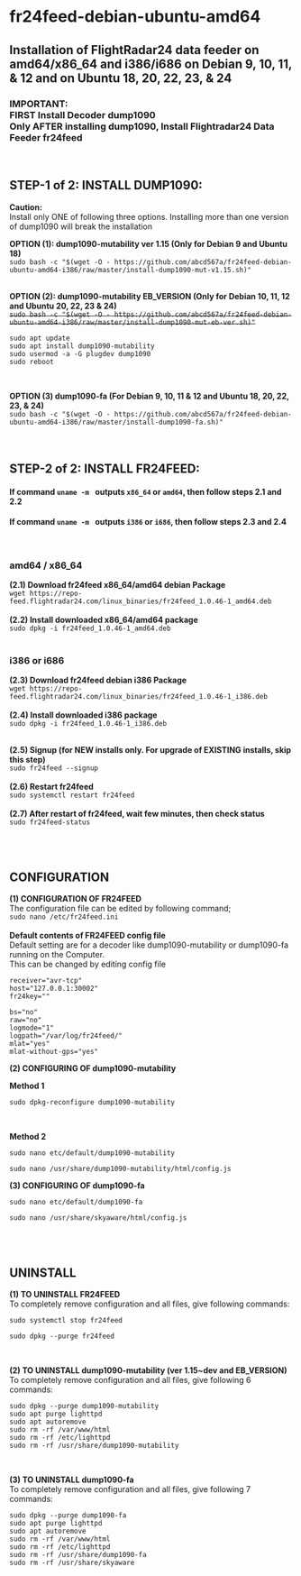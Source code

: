 # fr24feed-debian-ubuntu-amd64
## Installation of FlightRadar24 data feeder on amd64/x86_64 and i386/i686 on Debian 9, 10, 11, & 12 and on Ubuntu 18, 20, 22, 23, & 24 </br> 
### IMPORTANT: </br> FIRST Install Decoder dump1090 </br> Only AFTER installing dump1090, Install Flightradar24 Data Feeder fr24feed

</br>



## STEP-1 of 2: INSTALL DUMP1090:
**Caution:** </br>
Install only ONE of following three options. Installing more than one version of dump1090 will break the installation </br>

 **OPTION (1): dump1090-mutability ver 1.15 (Only for Debian 9 and Ubuntu 18)** </br>
`sudo bash -c "$(wget -O - https://github.com/abcd567a/fr24feed-debian-ubuntu-amd64-i386/raw/master/install-dump1090-mut-v1.15.sh)"` </br></br>

 **OPTION (2): dump1090-mutability EB_VERSION (Only for Debian 10, 11, 12 and Ubuntu 20, 22, 23 & 24)** </br>
<S>`sudo bash -c "$(wget -O - https://github.com/abcd567a/fr24feed-debian-ubuntu-amd64-i386/raw/master/install-dump1090-mut-eb-ver.sh)"`</S>  </br>
```
sudo apt update  
sudo apt install dump1090-mutability
sudo usermod -a -G plugdev dump1090
sudo reboot

```
</br>

 **OPTION (3) dump1090-fa (For Debian 9, 10, 11 & 12 and Ubuntu 18, 20, 22, 23, & 24)** </br>
`sudo bash -c "$(wget -O - https://github.com/abcd567a/fr24feed-debian-ubuntu-amd64-i386/raw/master/install-dump1090-fa.sh)"` </br></br>
</br>


## STEP-2 of 2: INSTALL FR24FEED:
#### If command `uname -m ` outputs `x86_64` or `amd64`, then follow steps **2.1** and **2.2** </br>
#### If command `uname -m ` outputs `i386` or `i686`, then follow steps **2.3** and **2.4** </br>
</br>

### amd64 / x86_64
**(2.1) Download fr24feed x86_64/amd64 debian Package** </br>
`wget https://repo-feed.flightradar24.com/linux_binaries/fr24feed_1.0.46-1_amd64.deb`
</br></br>
**(2.2) Install downloaded x86_64/amd64 package** </br>
`sudo dpkg -i fr24feed_1.0.46-1_amd64.deb  `
</br></br>
### i386 or i686
**(2.3) Download fr24feed debian i386 Package** </br>
`wget https://repo-feed.flightradar24.com/linux_binaries/fr24feed_1.0.46-1_i386.deb `
</br></br>
**(2.4) Install downloaded  i386 package** </br>
`sudo dpkg -i fr24feed_1.0.46-1_i386.deb `
</br></br>


**(2.5) Signup (for NEW installs only. For upgrade of EXISTING installs, skip this step)** </br>
`sudo fr24feed --signup   `
</br></br>
**(2.6) Restart fr24feed** </br>
`sudo systemctl restart fr24feed   `
</br></br>
**(2.7) After restart of fr24feed, wait few minutes, then check status** </br>
`sudo fr24feed-status   `

</br></br>
## CONFIGURATION

**(1) CONFIGURATION OF FR24FEED** </br>
The configuration file can be edited by following command; </br>
`sudo nano /etc/fr24feed.ini` </br></br>
**Default contents of FR24FEED config file**</br>
Default setting are for a decoder like dump1090-mutability or dump1090-fa running on the Computer. </br>
This can be changed by editing config file</br>

```
receiver="avr-tcp"
host="127.0.0.1:30002"
fr24key=""

bs="no"
raw="no"
logmode="1"
logpath="/var/log/fr24feed/"
mlat="yes"
mlat-without-gps="yes"

```

**(2) CONFIGURING OF dump1090-mutability** </br>

**Method 1** </br>
```
sudo dpkg-reconfigure dump1090-mutability
```
</br>

**Method 2** </br>
```
sudo nano etc/default/dump1090-mutability

sudo nano /usr/share/dump1090-mutability/html/config.js
```

**(3) CONFIGURING OF dump1090-fa** </br>
```
sudo nano etc/default/dump1090-fa

sudo nano /usr/share/skyaware/html/config.js
```

</br></br>

## UNINSTALL </br>
**(1) TO UNINSTALL FR24FEED** </br>
To completely remove configuration and all files, give following commands:
```
sudo systemctl stop fr24feed 

sudo dpkg --purge fr24feed  
```

</br>

**(2) TO UNINSTALL dump1090-mutability (ver 1.15~dev and EB_VERSION)** </br>
To completely remove configuration and all files, give following 6 commands: </br>
```
sudo dpkg --purge dump1090-mutability
sudo apt purge lighttpd
sudo apt autoremove
sudo rm -rf /var/www/html
sudo rm -rf /etc/lighttpd
sudo rm -rf /usr/share/dump1090-mutability
```

</br>

**(3) TO UNINSTALL dump1090-fa** </br>
To completely remove configuration and all files, give following 7 commands: </br>
```
sudo dpkg --purge dump1090-fa
sudo apt purge lighttpd
sudo apt autoremove
sudo rm -rf /var/www/html
sudo rm -rf /etc/lighttpd
sudo rm -rf /usr/share/dump1090-fa
sudo rm -rf /usr/share/skyaware
```
